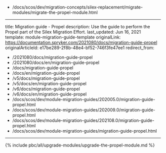   - /docs/scos/dev/migration-concepts/silex-replacement/migrate-modules/migrate-the-propel-module.html
---
title: Migration guide - Propel
description: Use the guide to perform the Propel part of the Silex Migration Effort.
last_updated: Jun 16, 2021
template: module-migration-guide-template
originalLink: https://documentation.spryker.com/2021080/docs/migration-guide-propel
originalArticleId: e17be289-2f8b-48e4-bf52-746f3fe47ee1
redirect_from:
  - /2021080/docs/migration-guide-propel
  - /2021080/docs/en/migration-guide-propel
  - /docs/migration-guide-propel
  - /docs/en/migration-guide-propel
  - /v5/docs/migration-guide-propel
  - /v5/docs/en/migration-guide-propel
  - /v6/docs/migration-guide-propel
  - /v6/docs/en/migration-guide-propel
  - /docs/scos/dev/module-migration-guides/202005.0/migration-guide-propel.html
  - /docs/scos/dev/module-migration-guides/202009.0/migration-guide-propel.html
  - /docs/scos/dev/module-migration-guides/202108.0/migration-guide-propel.html
  - /docs/scos/dev/module-migration-guides/migration-guide-propel.html
---

{% include pbc/all/upgrade-modules/upgrade-the-propel-module.md %} <!-- To edit, see /_includes/pbc/all/upgrade-modules/upgrade-the-propel-module.md -->
